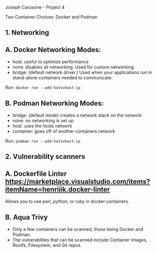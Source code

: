 Joseph Carusone - Project 4

Two Container Choices: Docker and Podman

## 1. Networking

## A. Docker Networking Modes:
- host: useful to optimize performance
- none: disables all networking. Used for custom networking.
- bridge: (default network driver.) Used when your applications run in stand-alone containers needed to communicate.

Run: ``docker run --add-host=host:ip``

## B. Podman Networking Modes:
- bridge: (default mode) creates a network stack on the network
- none: no networking is set up
- host: uses the hosts network
- container: goes off of another containers network

Run: ``podman run --add-host=host:ip``

## 2. Vulnerability scanners

## A. Dockerfile Linter https://marketplace.visualstudio.com/items?itemName=henriiik.docker-linter
Allows you to use perl, python, or ruby in docker containers.

## B. Aqua Trivy
- Only a few containers can be scanned, those being Docker and Podman.
- The vulnerabilites that can be scanned include Container Images, Rootfs, Filesystem, and Git repos.

